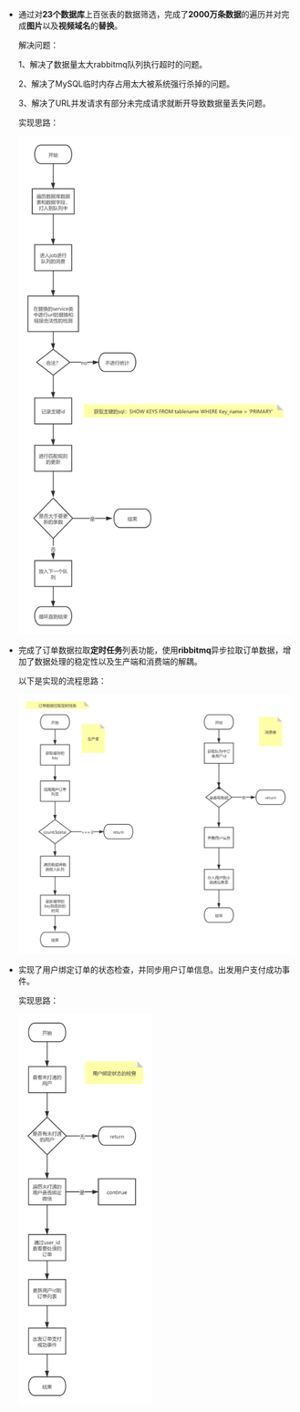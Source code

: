 - 通过对**23个数据库**上百张表的数据筛选，完成了**2000万条数据**的遍历并对完成**图片**以及**视频域名**的**替换**。

  解决问题：

  1、解决了数据量太大rabbitmq队列执行超时的问题。

  2、解决了MySQL临时内存占用太大被系统强行杀掉的问题。

  3、解决了URL并发请求有部分未完成请求就断开导致数据量丢失问题。

  实现思路：

  ![](images/3.png)

  

- 完成了订单数据拉取**定时任务**列表功能，使用**ribbitmq**异步拉取订单数据，增加了数据处理的稳定性以及生产端和消费端的解耦。

  以下是实现的流程思路：

  ![](images/1.png)

- 实现了用户绑定订单的状态检查，并同步用户订单信息。出发用户支付成功事件。

  实现思路：

  <img src="images/2.png" style="zoom:67%;" />

  